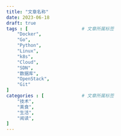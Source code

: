 ```yaml
---
title: "文章名称"
date: 2023-06-18
draft: true
tags : [                    # 文章所属标签
    "Docker",
    "Go", 
    "Python",
    "Linux",
    "k8s",
    "Cloud",
    "SDN",
    "数据库",
    "OpenStack",
    "Git"
]
categories : [              # 文章所属标签
    "技术",
    "美食",
    "生活",
    "阅读",
]
---
```

